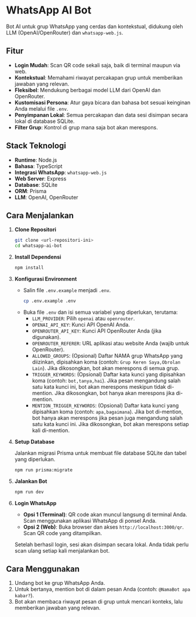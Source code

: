 # WhatsApp AI Bot

Bot AI untuk grup WhatsApp yang cerdas dan kontekstual, didukung oleh LLM (OpenAI/OpenRouter) dan `whatsapp-web.js`.

## Fitur

- **Login Mudah**: Scan QR code sekali saja, baik di terminal maupun via web.
- **Kontekstual**: Memahami riwayat percakapan grup untuk memberikan jawaban yang relevan.
- **Fleksibel**: Mendukung berbagai model LLM dari OpenAI dan OpenRouter.
- **Kustomisasi Persona**: Atur gaya bicara dan bahasa bot sesuai keinginan Anda melalui file `.env`.
- **Penyimpanan Lokal**: Semua percakapan dan data sesi disimpan secara lokal di database SQLite.
- **Filter Grup**: Kontrol di grup mana saja bot akan merespons.

## Stack Teknologi

- **Runtime**: Node.js
- **Bahasa**: TypeScript
- **Integrasi WhatsApp**: `whatsapp-web.js`
- **Web Server**: Express
- **Database**: SQLite
- **ORM**: Prisma
- **LLM**: OpenAI, OpenRouter

## Cara Menjalankan

1.  **Clone Repositori**

    ```bash
    git clone <url-repositori-ini>
    cd whatsapp-ai-bot
    ```

2.  **Install Dependensi**

    ```bash
    npm install
    ```

3.  **Konfigurasi Environment**

    - Salin file `.env.example` menjadi `.env`.
      ```bash
      cp .env.example .env
      ```
    - Buka file `.env` dan isi semua variabel yang diperlukan, terutama:
      - `LLM_PROVIDER`: Pilih `openai` atau `openrouter`.
      - `OPENAI_API_KEY`: Kunci API OpenAI Anda.
      - `OPENROUTER_API_KEY`: Kunci API OpenRouter Anda (jika digunakan).
      - `OPENROUTER_REFERER`: URL aplikasi atau website Anda (wajib untuk OpenRouter).
      - `ALLOWED_GROUPS`: (Opsional) Daftar NAMA grup WhatsApp yang diizinkan, dipisahkan koma (contoh: `Grup Keren Saya,Obrolan Lain`). Jika dikosongkan, bot akan merespons di semua grup.
      - `TRIGGER_KEYWORDS`: (Opsional) Daftar kata kunci yang dipisahkan koma (contoh: `bot,tanya,hai`). Jika pesan mengandung salah satu kata kunci ini, bot akan merespons meskipun tidak di-mention. Jika dikosongkan, bot hanya akan merespons jika di-mention.
      - `MENTION_TRIGGER_KEYWORDS`: (Opsional) Daftar kata kunci yang dipisahkan koma (contoh: `apa,bagaimana`). Jika bot di-mention, bot hanya akan merespons jika pesan juga mengandung salah satu kata kunci ini. Jika dikosongkan, bot akan merespons setiap kali di-mention.

4.  **Setup Database**

    Jalankan migrasi Prisma untuk membuat file database SQLite dan tabel yang diperlukan.

    ```bash
    npm run prisma:migrate
    ```

5.  **Jalankan Bot**

    ```bash
    npm run dev
    ```

6.  **Login WhatsApp**

    - **Opsi 1 (Terminal)**: QR code akan muncul langsung di terminal Anda. Scan menggunakan aplikasi WhatsApp di ponsel Anda.
    - **Opsi 2 (Web)**: Buka browser dan akses `http://localhost:3000/qr`. Scan QR code yang ditampilkan.

    Setelah berhasil login, sesi akan disimpan secara lokal. Anda tidak perlu scan ulang setiap kali menjalankan bot.

## Cara Menggunakan

1.  Undang bot ke grup WhatsApp Anda.
2.  Untuk bertanya, mention bot di dalam pesan Anda (contoh: `@NamaBot apa kabar?`).
3.  Bot akan membaca riwayat pesan di grup untuk mencari konteks, lalu memberikan jawaban yang relevan.